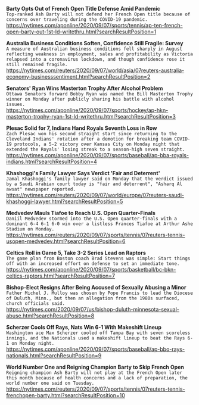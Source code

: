 **Barty Opts Out of French Open Title Defense Amid Pandemic**\
`Top-ranked Ash Barty will not defend her French Open title because of concerns over traveling during the COVID-19 pandemic.`\
https://nytimes.com/aponline/2020/09/07/sports/tennis/ap-ten-french-open-barty-out-1st-ld-writethru.html?searchResultPosition=1

**Australia Business Conditions Soften, Confidence Still Fragile: Survey**\
`A measure of Australian business conditions fell sharply in August reflecting weakness in employment, sales and profitability as Victoria relapsed into a coronavirus lockdown, and though confidence rose it still remained fragile.`\
https://nytimes.com/reuters/2020/09/07/world/asia/07reuters-australia-economy-businesssentiment.html?searchResultPosition=2

**Senators' Ryan Wins Masterton Trophy After Alcohol Problem**\
`Ottawa Senators forward Bobby Ryan was named the Bill Masterton Trophy winner on Monday after publicly sharing his battle with alcohol issues.`\
https://nytimes.com/aponline/2020/09/07/sports/hockey/ap-hkn-masterton-trophy-ryan-1st-ld-writethru.html?searchResultPosition=3

**Plesac Solid for 7, Indians Hand Royals Seventh Loss in Row**\
`Zach Plesac won his second straight start since returning to the Cleveland Indians' rotation after a demotion for breaking team COVID-19 protocols, a 5-2 victory over Kansas City on Monday night that extended the Royals' losing streak to a season-high seven straight.`\
https://nytimes.com/aponline/2020/09/07/sports/baseball/ap-bba-royals-indians.html?searchResultPosition=4

**Khashoggi's Family Lawyer Says Verdict 'Fair and Deterrent'**\
`Jamal Khashoggi's family lawyer said on Monday that the verdict issued by a Saudi Arabian court today is "fair and deterrent", "Asharq Al awsat" newspaper reported.`\
https://nytimes.com/reuters/2020/09/07/world/europe/07reuters-saudi-khashoggi-lawyer.html?searchResultPosition=5

**Medvedev Mauls Tiafoe to Reach U.S. Open Quarter-Finals**\
`Daniil Medvedev stormed into the U.S. Open quarter-finals with a dominant 6-4 6-1 6-0 win over a listless Frances Tiafoe at Arthur Ashe Stadium on Monday.`\
https://nytimes.com/reuters/2020/09/07/sports/tennis/07reuters-tennis-usopen-medvedev.html?searchResultPosition=6

**Celtics Roll in Game 5, Take 3-2 Series Lead on Raptors**\
`The game plan from Boston coach Brad Stevens was simple: Start things off with an increased effort on defense to set an immediate tone.`\
https://nytimes.com/aponline/2020/09/07/sports/basketball/bc-bkn-celtics-raptors.html?searchResultPosition=7

**Bishop-Elect Resigns After Being Accused of Sexually Abusing a Minor**\
`Father Michel J. Mulloy was chosen by Pope Francis to lead the Diocese of Duluth, Minn., but then an allegation from the 1980s surfaced, church officials said.`\
https://nytimes.com/2020/09/07/us/bishop-duluth-minnesota-sexual-abuse.html?searchResultPosition=8

**Scherzer Cools Off Rays, Nats Win 6-1 With Makeshift Lineup**\
`Washington ace Max Scherzer cooled off Tampa Bay with seven scoreless innings, and the Nationals used a makeshift lineup to beat the Rays 6-1 on Monday night.`\
https://nytimes.com/aponline/2020/09/07/sports/baseball/ap-bbo-rays-nationals.html?searchResultPosition=9

**World Number One and Reigning Champion Barty to Skip French Open**\
`Reigning champion Ash Barty will not play at the French Open later this month because of health concerns and a lack of preparation, the world number one said on Tuesday. `\
https://nytimes.com/reuters/2020/09/07/sports/tennis/07reuters-tennis-frenchopen-barty.html?searchResultPosition=10

